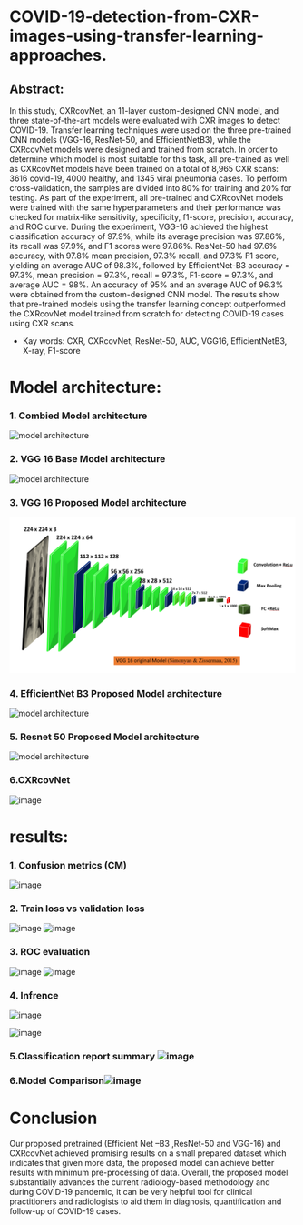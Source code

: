 # COVID-19-detection-from-CXR-images-using-transfer-learning-approaches.
 
 ## Abstract:
 
In this study, CXRcovNet, an 11-layer custom-designed CNN model, and three state-of-the-art models were evaluated with CXR images to detect COVID-19. Transfer learning techniques were used on the three pre-trained CNN models (VGG-16, ResNet-50, and EfficientNetB3), while the CXRcovNet models were designed and trained from scratch. In order to determine which model is most suitable for this task, all pre-trained as well as CXRcovNet models have been trained on a total of 8,965 CXR scans: 3616 covid-19, 4000 healthy, and 1345 viral pneumonia cases. To perform cross-validation, the samples are divided into 80% for training and 20% for testing. As part of the experiment, all pre-trained and CXRcovNet models were trained with the same hyperparameters and their performance was checked for matrix-like sensitivity, specificity, f1-score, precision, accuracy, and ROC curve. During the experiment, VGG-16 achieved the highest classification accuracy of 97.9%, while its average precision was 97.86%, its recall was 97.9%, and F1 scores were 97.86%. ResNet-50 had 97.6% accuracy, with 97.8% mean precision, 97.3% recall, and 97.3% F1 score, yielding an average AUC of 98.3%, followed by EfficientNet-B3 accuracy = 97.3%, mean precision = 97.3%, recall = 97.3%, F1-score = 97.3%, and average AUC = 98%. An accuracy of 95% and an average AUC of 96.3% were obtained from the custom-designed CNN model. The results show that pre-trained models using the transfer learning concept outperformed the CXRcovNet model trained from scratch for detecting COVID-19 cases using CXR scans.

* Kay words: CXR, CXRcovNet, ResNet-50, AUC, VGG16, EfficientNetB3, X-ray, F1-score

# Model architecture:

### 1. Combied Model architecture

![model architecture](https://github.com/KEMAL-MUDIE/computer-vision-projects-theses/blob/main/modelarch.png)

### 2. VGG 16 Base Model architecture

![model architecture](https://github.com/KEMAL-MUDIE/computer-vision-projects-theses/blob/main/vgg16.png)

### 3. VGG 16 Proposed Model architecture

![model architecture](https://github.com/KEMAL-MUDIE/computer-vision-projects/blob/main/vgg16.png)


### 4. EfficientNet B3 Proposed Model architecture

![model architecture](https://github.com/KEMAL-MUDIE/computer-vision-projects/tree/main/Thesis/blob/2666b679179cd9d4525004812009a32e404140b5/Proposed%20Efficient%20Net%20%E2%80%93B3%20architecture.png)

### 5. Resnet 50 Proposed Model architecture

![model architecture](https://github.com/KEMAL-MUDIE/computer-vision-projects/tree/main/Thesis/blob/2666b679179cd9d4525004812009a32e404140b5/Proposed%20ResNet-50%20architecture.png)

### 6.CXRcovNet
![image](https://github.com/KEMAL-MUDIE/computer-vision-projects/tree/main/Thesis/blob/5782718e479f140d74a8a057d3591df1d7b30e49/covnetpng.png)


# results:
### 1. Confusion metrics (CM) 

![image](https://github.com/KEMAL-MUDIE/computer-vision-projects/tree/main/Thesis/blob/7911e661ae0d29ab073816b16f189662de3f00e7/result1.png)

### 2. Train loss vs validation loss
![image](https://github.com/KEMAL-MUDIE/computer-vision-projects/tree/main/Thesis/blob/7911e661ae0d29ab073816b16f189662de3f00e7/result3.png)
![image](https://github.com/KEMAL-MUDIE/computer-vision-projects/tree/main/Thesis/blob/7911e661ae0d29ab073816b16f189662de3f00e7/result4.png)
### 3. ROC evaluation 
![image](https://github.com/KEMAL-MUDIE/computer-vision-projects/tree/main/Thesis/blob/7911e661ae0d29ab073816b16f189662de3f00e7/result.png)
![image](https://github.com/KEMAL-MUDIE/computer-vision-projects/tree/main/Thesis/blob/7911e661ae0d29ab073816b16f189662de3f00e7/result5.png)
### 4. Infrence 
![image](https://github.com/KEMAL-MUDIE/computer-vision-projects/tree/main/Thesis/blob/7911e661ae0d29ab073816b16f189662de3f00e7/inference1.png)

![image](https://github.com/KEMAL-MUDIE/computer-vision-projects/tree/main/Thesis/blob/7911e661ae0d29ab073816b16f189662de3f00e7/inference.png)


### 5.Classification report summary ![image](https://github.com/KEMAL-MUDIE/computer-vision-projects/tree/main/Thesis/blob/af1e73339d8dd54a5eb89e51420fdee5be2494dc/classsification%20reprt.png)
### 6.Model Comparison![image](https://github.com/KEMAL-MUDIE/computer-vision-projects/tree/main/Thesis/blob/af1e73339d8dd54a5eb89e51420fdee5be2494dc/modelcoma.png)

# Conclusion
Our proposed pretrained (Efficient Net –B3 ,ResNet-50 and VGG-16) and CXRcovNet achieved promising results on a small prepared dataset which indicates that given more data, the proposed model can achieve better results with minimum pre-processing of data.
Overall, the proposed model substantially advances the current radiology-based methodology and during COVID-19 pandemic, it can be very helpful tool for clinical practitioners and radiologists to aid them in diagnosis, quantification and follow-up of COVID-19 cases.






